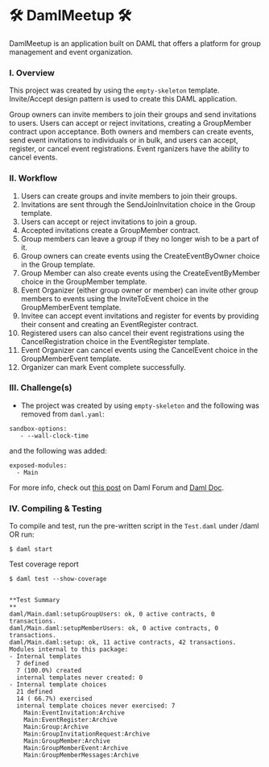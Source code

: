# 🛠️ DamlMeetup 🛠️ 
DamlMeetup is an application built on DAML that offers a platform for group management and event organization.

### I. Overview 
This project was created by using the `empty-skeleton` template. Invite/Accept design pattern is used to create this DAML application.

Group owners can invite members to join their groups and send invitations to users. Users can accept or reject invitations, creating a GroupMember contract upon acceptance. Both owners and members can create events, send event invitations to individuals or in bulk, and users can accept, register, or cancel event registrations. Event rganizers have the ability to cancel events.


### II. Workflow
1.	Users can create groups and invite members to join their groups.
2.	Invitations are sent through the SendJoinInvitation choice in the Group template.
3.	Users can accept or reject invitations to join a group.
4.	Accepted invitations create a GroupMember contract.
5.	Group members can leave a group if they no longer wish to be a part of it.
6.	Group owners can create events using the CreateEventByOwner choice in the Group template.
7.	Group Member can also create events using the CreateEventByMember choice in the GroupMember template.
8.	Event Organizer (either group owner or member) can invite other group members to events using the InviteToEvent choice in the GroupMemberEvent template.
9.	Invitee can accept event invitations and register for events by providing their consent and creating an EventRegister contract.
10.	Registered users can also cancel their event registrations using the CancelRegistration choice in the EventRegister template.
11.	Event Organizer can cancel events using the CancelEvent choice in the GroupMemberEvent template.
12.   Organizer can mark Event complete successfully.

### III. Challenge(s)
* The project was created by using `empty-skeleton` and the following was removed from `daml.yaml`:
```
sandbox-options:
   - --wall-clock-time
```
and the following was added:

```
exposed-modules:
  - Main
```
For more info, check out [this post](https://discuss.daml.com/t/sandbox-options-wall-clock-time/5692/16?u=cathy_jung) on Daml Forum and [Daml Doc](https://docs.daml.com/tools/navigator/index.html?&_ga=2.48248804.337210607.1673989679-241632404.1672853064&_gac=1.17025355.1673455980.CjwKCAiA2fmdBhBpEiwA4CcHzfI2w1_D95zAr3_d6QTypOMXGTpUxtS06c55inucNwZvUZn4AebsJxoCZEgQAvD_BwE&_gl=1*elem6v*_ga*MjQxNjMyNDA0LjE2NzI4NTMwNjQ.*_ga_GVK9ZHZSMR*MTY3Mzk5NDQzOS4zMS4xLjE2NzM5OTQ3MDcuMC4wLjA.#logging-in-as-a-party).


### IV. Compiling & Testing
To compile and test, run the pre-written script in the `Test.daml` under /daml OR run:
```
$ daml start
```

Test coverage report
```
$ daml test --show-coverage


**Test Summary
**
daml/Main.daml:setupGroupUsers: ok, 0 active contracts, 0 transactions.
daml/Main.daml:setupMemberUsers: ok, 0 active contracts, 0 transactions.
daml/Main.daml:setup: ok, 11 active contracts, 42 transactions.
Modules internal to this package:
- Internal templates
  7 defined
  7 (100.0%) created
  internal templates never created: 0
- Internal template choices
  21 defined
  14 ( 66.7%) exercised
  internal template choices never exercised: 7
    Main:EventInvitation:Archive
    Main:EventRegister:Archive
    Main:Group:Archive
    Main:GroupInvitationRequest:Archive
    Main:GroupMember:Archive
    Main:GroupMemberEvent:Archive
    Main:GroupMemberMessages:Archive
